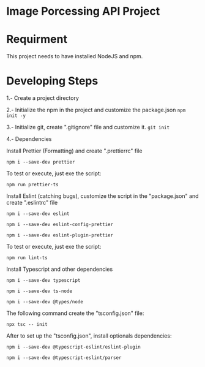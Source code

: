 # Image Porcessing API Project


# Requirment

This project needs to have installed NodeJS and npm.


# Developing Steps

1.- Create a project directory

2.- Initialize the npm in the project and customize the package.json 
``` npm init -y ```

3.- Initialize git, create ".gitignore" file and customize it.
``` git init ```

4.- Dependencies

Install Prettier (Formatting) and create ".prettierrc" file

``` npm i --save-dev prettier ```

To test or execute, just exe the script:

``` npm run prettier-ts ```

Install Eslint (catching bugs), customize the script in the "package.json" and create ".eslintrc" file

 ``` npm i --save-dev eslint ```

``` npm i --save-dev eslint-config-prettier ```

``` npm i --save-dev eslint-plugin-prettier ```

To test or execute, just exe the script:

``` npm run lint-ts ```

Install Typescript and other dependencies

``` npm i --save-dev typescript ```

``` npm i --save-dev ts-node ```

``` npm i --save-dev @types/node ```

The following command create the "tsconfig.json" file:

``` npx tsc -- init ```

After to set up the "tsconfig.json", install optionals dependencies:

``` npm i --save-dev @typescript-eslint/eslint-plugin ```

``` npm i --save-dev @typescript-eslint/parser ```

